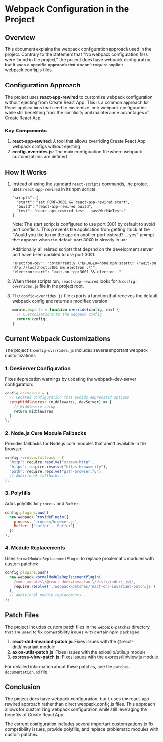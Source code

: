 # Webpack Configuration in the Project

## Overview

This document explains the webpack configuration approach used in the project. Contrary to the statement that "No webpack configuration files were found in the project," the project does have webpack configuration, but it uses a specific approach that doesn't require explicit webpack.config.js files.

## Configuration Approach

The project uses **react-app-rewired** to customize webpack configuration without ejecting from Create React App. This is a common approach for React applications that need to customize their webpack configuration while still benefiting from the simplicity and maintenance advantages of Create React App.

### Key Components

1. **react-app-rewired**: A tool that allows overriding Create React App webpack configs without ejecting
2. **config-overrides.js**: The main configuration file where webpack customizations are defined

## How It Works

1. Instead of using the standard `react-scripts` commands, the project uses `react-app-rewired` in its npm scripts:
   ```
   "scripts": {
     "start": "set PORT=3001 && react-app-rewired start",
     "build": "react-app-rewired build",
     "test": "react-app-rewired test --passWithNoTests"
   }
   ```

   Note: The start script is configured to use port 3001 by default to avoid port conflicts. This prevents the application from getting stuck at the "Would you like to run the app on another port instead? ... yes" prompt that appears when the default port 3000 is already in use.

   Additionally, all related scripts that depend on the development server port have been updated to use port 3001:
   ```
   "electron-dev": "concurrently \"BROWSER=none npm start\" \"wait-on http://localhost:3001 && electron .\"",
   "electron:start": "wait-on tcp:3001 && electron ."
   ```

2. When these scripts run, `react-app-rewired` looks for a `config-overrides.js` file in the project root.

3. The `config-overrides.js` file exports a function that receives the default webpack config and returns a modified version:
   ```javascript
   module.exports = function override(config, env) {
     // Customizations to the webpack config
     return config;
   }
   ```

## Current Webpack Customizations

The project's `config-overrides.js` includes several important webpack customizations:

### 1. DevServer Configuration

Fixes deprecation warnings by updating the webpack-dev-server configuration:
```javascript
config.devServer = {
  // Updated configuration that avoids deprecated options
  setupMiddlewares: (middlewares, devServer) => {
    // Middleware setup
    return middlewares;
  }
};
```

### 2. Node.js Core Module Fallbacks

Provides fallbacks for Node.js core modules that aren't available in the browser:
```javascript
config.resolve.fallback = {
  "http": require.resolve("stream-http"),
  "https": require.resolve("https-browserify"),
  "path": require.resolve("path-browserify"),
  // Additional fallbacks...
};
```

### 3. Polyfills

Adds polyfills for `process` and `Buffer`:
```javascript
config.plugins.push(
  new webpack.ProvidePlugin({
    process: 'process/browser.js',
    Buffer: ['buffer', 'Buffer']
  })
);
```

### 4. Module Replacements

Uses `NormalModuleReplacementPlugin` to replace problematic modules with custom patches:
```javascript
config.plugins.push(
  new webpack.NormalModuleReplacementPlugin(
    /node_modules\/@react-dnd\/invariant\/dist\/index\.js$/,
    require.resolve('./webpack-patches/react-dnd-invariant-patch.js')
  ),
  // Additional module replacements...
);
```

## Patch Files

The project includes custom patch files in the `webpack-patches` directory that are used to fix compatibility issues with certain npm packages:

1. **react-dnd-invariant-patch.js**: Fixes issues with the @react-dnd/invariant module
2. **axios-utils-patch.js**: Fixes issues with the axios/lib/utils.js module
3. **express-view-patch.js**: Fixes issues with the express/lib/view.js module

For detailed information about these patches, see the `patches-documentation.md` file.

## Conclusion

The project does have webpack configuration, but it uses the react-app-rewired approach rather than direct webpack.config.js files. This approach allows for customizing webpack configuration while still leveraging the benefits of Create React App.

The current configuration includes several important customizations to fix compatibility issues, provide polyfills, and replace problematic modules with custom patches.
